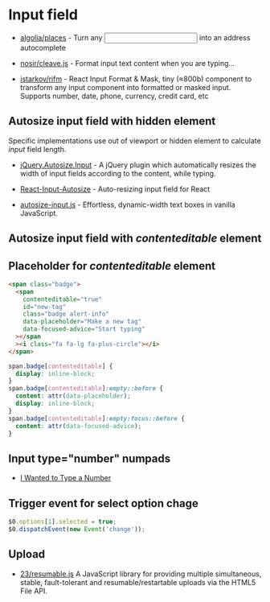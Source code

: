 # Input field

- [algolia/places](https://github.com/algolia/places) - Turn any <input> into an address autocomplete

- [nosir/cleave.js](https://github.com/nosir/cleave.js) - Format input text content when you are typing...

- [istarkov/rifm](https://github.com/istarkov/rifm) - React Input Format & Mask, tiny (≈800b) component to transform any input component into formatted or masked input. Supports number, date, phone, currency, credit card, etc

## Autosize input field with hidden element

Specific implementations use out of viewport or hidden element to calculate _input_ field length.

- [jQuery.Autosize.Input](https://github.com/MartinF/jQuery.Autosize.Input) - A jQuery plugin which automatically resizes the width of input fields according to the content, while typing.

- [React-Input-Autosize](https://github.com/JedWatson/react-input-autosize) - Auto-resizing input field for React

- [autosize-input.js](https://github.com/yuanqing/autosize-input) - Effortless, dynamic-width text boxes in vanilla JavaScript.

## Autosize input field with _contenteditable_ element

## Placeholder for _contenteditable_ element

```html
<span class="badge">
  <span
    contenteditable="true"
    id="new-tag"
    class="badge alert-info"
    data-placeholder="Make a new tag"
    data-focused-advice="Start typing"
  ></span
  ><i class="fa fa-lg fa-plus-circle"></i>
</span>
```

```css
span.badge[contenteditable] {
  display: inline-block;
}
span.badge[contenteditable]:empty::before {
  content: attr(data-placeholder);
  display: inline-block;
}
span.badge[contenteditable]:empty:focus::before {
  content: attr(data-focused-advice);
}
```

## Input type="number" numpads

- [I Wanted to Type a Number](https://www.filamentgroup.com/lab/type-number.html)

## Trigger event for select option chage

```js
$0.options[1].selected = true;
$0.dispatchEvent(new Event('change'));
```

## Upload

- [23/resumable.js](https://github.com/23/resumable.js) A JavaScript library for providing multiple simultaneous, stable, fault-tolerant and resumable/restartable uploads via the HTML5 File API.

